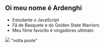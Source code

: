 ## Oi meu nome é Ardenghi
- Estudante o JavaScript
- Fã de Basquete e do Golden State Warriors
- Meu filme favorito é vingadores ultimato

![](https://tenor.com/pt-BR/view/jordan-poole-confused-huh-what-did-you-say-warriors-gif-27116189)
"volta poole"
